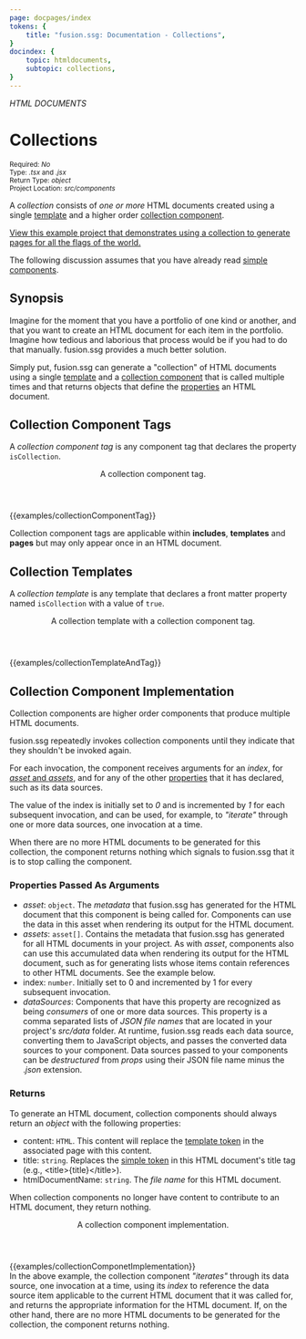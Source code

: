 ```yaml
---
page: docpages/index
tokens: {
    title: "fusion.ssg: Documentation - Collections",
}
docindex: {
    topic: htmldocuments,
    subtopic: collections,
}
---
```


<em>HTML DOCUMENTS</em>

# Collections

<section class="container">
<div><small>Required: <em>No</em></small></div>
<div><small>Type: <em>.tsx</em> and <em>.jsx</em></small></div>
<div><small>Return Type: <em>object</em></small></div>
<div><small>Project Location: <em>src/components</em></small></div>
</section>

A <em>collection</em> consists of _one or more_ HTML documents created using a single <a href="#collection-templates">template</a> and a higher order <a href="#collection-component-implementation">collection component</a>.

<p class="info"><a href="https://github.com/4awpawz/fusion.ssg-flags-of-the-world-demo/tree/development">View this example project that demonstrates using a collection to generate pages for all the flags of the world.</a></p>

<p class="info">The following discussion assumes that you have already read <a href="{baseURL}/docs/htmldocuments/components">simple components</a>.</p>

## Synopsis

Imagine for the moment that you have a portfolio of one kind or another, and that you want to create an HTML document for each item in the portfolio. Imagine how tedious and laborious that process would be if you had to do that manually. fusion.ssg provides a much better solution.

Simply put, fusion.ssg can generate a "collection" of HTML documents using a single <a href="#collection-templates">template</a> and a <a href="#collection-component-implementation">collection component</a> that is called multiple times and that returns objects that define the <a href="#returns">properties</a> an HTML document.

## Collection Component Tags

A _collection component tag_ is any component tag that declares the property `isCollection`.

<article>
<header>
<p class="example">A collection component tag.</p>
</header>
{{examples/collectionComponentTag}}
</article>

<p class="info">Collection component tags are applicable within <b>includes</b>, <b>templates</b> and <b>pages</b> but may only appear once in an HTML document.</p>

## Collection Templates

<p>A <em>collection template</em> is any template that declares a front matter property named <code>isCollection</code> with a value of <code>true</code>.</p>

<article>
<header>
<p class="example">A collection template with a collection component tag.</p>
</header>
{{examples/collectionTemplateAndTag}}
</article>

## Collection Component Implementation

Collection components are higher order components that produce multiple HTML documents.

fusion.ssg repeatedly invokes collection components until they indicate that they shouldn't be invoked again.

For each invocation, the component receives arguments for an _index_, for <a href="{baseURL}/docs/htmldocuments/components#metadata-properties">_asset_ and _assets_</a>,  and for any of the other <a href="{baseURL}/docs/htmldocuments/components#properties">properties</a> that it has declared, such as its data sources.

The value of the index is initially set to _0_ and is incremented by _1_ for each subsequent invocation, and can be used, for example, to _"iterate"_ through one or more data sources, one invocation at a time.

When there are no more HTML documents to be generated for this collection, the component returns nothing which signals to fusion.ssg that it is to stop calling the component.

### Properties Passed As Arguments

- _asset_: `object`. The <em>metadata</em> that fusion.ssg has generated for the HTML document that this component is being called for. Components can use the data in this asset when rendering its output for the HTML document.
- _assets_: `asset[]`. Contains the metadata that fusion.ssg has generated for all HTML documents in your project. As with _asset_, components also can use this accumulated data when rendering its output for the HTML document, such as for generating lists whose items contain references to other HTML documents. See the example below.
- index: `number`. Initially set to 0 and incremented by 1 for every subsequent invocation.
- _dataSources_: Components that have this property are recognized as being _consumers_ of one or more data sources. This property is a comma separated lists of _JSON file names_ that are located in your project's _src/data_ folder. At runtime, fusion.ssg reads each data source, converting them to JavaScript objects, and passes the converted data sources to your component. Data sources passed to your components can be <em>destructured</em> from <em>props</em> using their JSON file name minus the ._json_ extension.

### Returns

To generate an HTML document, collection components should always return an _object_ with the following properties:

- content: `HTML`. This content will replace the <a href="{baseURL}/docs/htmldocuments/tokens#template-tokens">template token</a> in the associated page with this content.
- title: `string`. Replaces the <a href="{baseURL}/docs/htmldocuments/tokens#simple-tokens">simple token</a> in this HTML document's title tag (e.g., &lt;title&gt;&#123;title&#125;&lt;/title&gt;).
- htmlDocumentName: `string`. The _file name_ for this HTML document.

<p class="info">When collection components no longer have content to contribute to an HTML document, they return nothing.</p>

<article>
<header>
<p class="example">A collection component implementation.</p>
</header>
{{examples/collectionComponetImplementation}}
<footer>In the above example, the collection component <em>"iterates"</em> through its data source, one invocation at a time, using its <em>index</em> to reference the data source item applicable to the current HTML document that it was called for, and returns the appropriate information for the HTML document. If, on the other hand, there are no more HTML documents to be generated for the collection, the component returns nothing.</footer>
</article>
